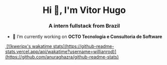 <h1 align="center">Hi 👋, I'm Vitor Hugo</h1>
<h3 align="center">A intern fullstack from Brazil</h3>

- 🔭 I’m currently working on **OCTO Tecnologia e Consultoria de Software**
<a href="https://github.com/anuraghazra/convoychat">
  <img align="center"> [![kweripx's wakatime stats](https://github-readme-stats.vercel.app/api/wakatime?username=willianrod)](https://github.com/anuraghazra/github-readme-stats)</img>
</a>

